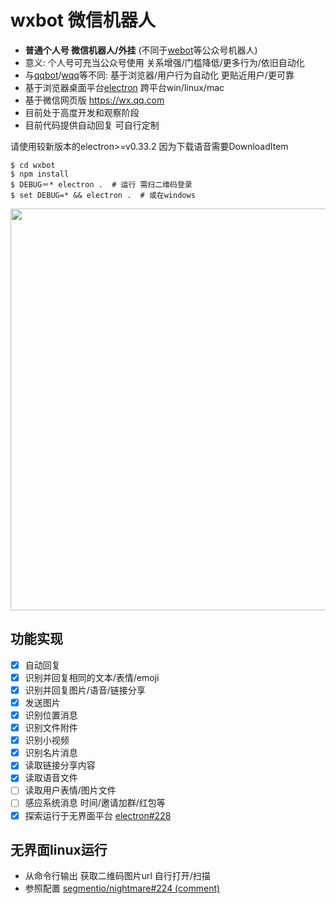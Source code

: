 # wxbot 微信机器人

- __普通个人号 微信机器人/外挂__ (不同于[webot](https://github.com/node-webot/webot)等公众号机器人)
- 意义: 个人号可充当公众号使用 关系增强/门槛降低/更多行为/依旧自动化
- 与[qqbot](https://github.com/xhan/qqbot)/[wqq](https://github.com/fritx/wqq)等不同: 基于浏览器/用户行为自动化 更贴近用户/更可靠
- 基于浏览器桌面平台[electron](https://github.com/atom/electron) 跨平台win/linux/mac
- 基于微信网页版 <https://wx.qq.com>
- 目前处于高度开发和观察阶段
- 目前代码提供自动回复 可自行定制

请使用较新版本的electron>=v0.33.2 因为下载语音需要DownloadItem

```plain
$ cd wxbot
$ npm install
$ DEBUG＝* electron .  # 运行 需扫二维码登录
$ set DEBUG=* && electron .  # 或在windows
```

<img width="643" src="https://raw.githubusercontent.com/fritx/wxbot/dev/screenshot.jpeg">

## 功能实现

- [x] 自动回复
- [x] 识别并回复相同的文本/表情/emoji
- [x] 识别并回复图片/语音/链接分享
- [x] 发送图片
- [x] 识别位置消息
- [x] 识别文件附件
- [x] 识别小视频
- [x] 识别名片消息
- [x] 读取链接分享内容
- [x] 读取语音文件
- [ ] 读取用户表情/图片文件
- [ ] 感应系统消息 时间/邀请加群/红包等
- [x] 探索运行于无界面平台 [electron#228](https://github.com/atom/electron/issues/228)

## 无界面linux运行

- 从命令行输出 获取二维码图片url 自行打开/扫描
- 参照配置 [segmentio/nightmare#224 (comment)](https://github.com/segmentio/nightmare/issues/224#issuecomment-141575361)
